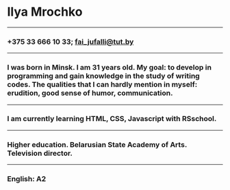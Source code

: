 # Ilya Mrochko
***
### +375 33 666 10 33; fai_jufalli@tut.by
***
### I was born in Minsk. I am 31 years old. My goal: to develop in programming and gain knowledge in the study of writing codes.  The qualities that I can hardly mention in myself: erudition, good sense of humor, communication.
***
### I am currently learning HTML, CSS, Javascript with RSschool.
***
### Higher education. Belarusian State Academy of Arts. Television director.
***
### English: A2
